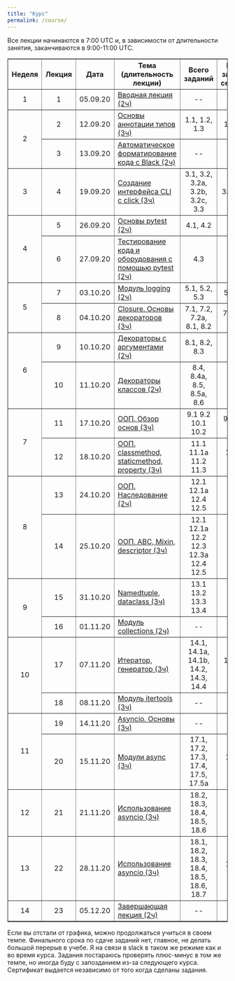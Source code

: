 ```yaml
---
title: "Курс"
permalink: /course/
---
```


Все лекции начинаются в 7:00 UTC и, в зависимости от длительности занятия, заканчиваются в 9:00-11:00 UTC.


<table border="1" cellpadding="4" cellspacing="0">
 <tr>
    <th align="center">Неделя</th>
    <th align="center">Лекция</th>
    <th align="center">Дата</th>
    <th align="center">Тема (длительность лекции)</th>
    <th align="center">Всего заданий</th>
    <th align="center">Минимум заданий для сертификата</th>
 </tr>
 <tr>
    <td align="center">1</td>
    <td align="center">1</td>
    <td align="center">05.09.20</td>
    <td><a href="https://advpyneng.github.io/advpyneng-2/lecture-1/">Вводная лекция (2ч)</a></td>
    <td align="center">--</td>
    <td align="center">--</td>
 </tr>
 <tr>
    <td rowspan="2" align="center">2</td>
    <td align="center">2</td>
    <td align="center">12.09.20</td>
    <td><a href="https://advpyneng.github.io/advpyneng-2/lecture-2/">Основы аннотации типов (3ч)</a></td>
    <td align="center">1.1, 1.2, 1.3</td>
    <td align="center">1.1, 1.2, 1.3</td>
 </tr>
 <tr>
    <td align="center">3</td>
    <td align="center">13.09.20</td>
    <td><a href="https://advpyneng.github.io/advpyneng-2/lecture-3/">Автоматическое форматирование кода с Black (2ч)</a></td>
    <td align="center">--</td>
    <td align="center">--</td>
 </tr>
 <tr>
    <td align="center">3</td>
    <td align="center">4</td>
    <td align="center">19.09.20</td>
    <td><a href="https://advpyneng.github.io/advpyneng-2/lecture-4/">Создание интерфейса CLI с click (3ч)</a></td>
    <td align="center">3.1, 3.2, 3.2a, 3.2b, 3.2c, 3.3</td>
    <td align="center">3.1, 3.2, 3.2a</td>
 </tr>
 <tr>
    <td rowspan="2" align="center">4</td>
    <td align="center">5</td>
    <td align="center">26.09.20</td>
    <td><a href="https://advpyneng.github.io/advpyneng-2/lecture-5/">Основы pytest (2ч)</a></td>
    <td align="center">4.1, 4.2</td>
    <td align="center">4.1, 4.2</td>
 </tr>
 <tr>
    <td align="center">6</td>
    <td align="center">27.09.20</td>
    <td><a href="https://advpyneng.github.io/advpyneng-2/lecture-6/">Тестирование кода и оборудования с помощью pytest (2ч)</a></td>
    <td align="center">4.3</td>
    <td align="center">--</td>
 </tr>
 <tr>
    <td rowspan="2" align="center">5</td>
    <td align="center">7</td>
    <td align="center">03.10.20</td>
    <td><a href="https://advpyneng.github.io/advpyneng-2/lecture-7/">Модуль logging (2ч)</a></td>
    <td align="center">5.1, 5.2, 5.3</td>
    <td align="center">5.1, 5.2, 5.3</td>
 </tr>
 <tr>
    <td align="center">8</td>
    <td align="center">04.10.20</td>
    <td><a href="https://advpyneng.github.io/advpyneng-2/lecture-8/">Closure. Основы декораторов (3ч)</a></td>
    <td align="center">7.1, 7.2, 7.2a, 8.1, 8.2</td>
    <td align="center">7.1, 7.2, 8.1, 8.2</td>
 </tr>
 <tr>
    <td rowspan="2" align="center">6</td>
    <td align="center">9</td>
    <td align="center">10.10.20</td>
    <td><a href="https://advpyneng.github.io/advpyneng-2/lecture-9/">Декораторы с аргументами (2ч)</a></td>
    <td align="center">8.1, 8.2, 8.3</td>
    <td align="center">8.1, 8.2</td>
 </tr>
 <tr>
    <td align="center">10</td>
    <td align="center">11.10.20</td>
    <td><a href="https://advpyneng.github.io/advpyneng-2/lecture-10/">Декораторы классов (2ч)</a></td>
    <td align="center">8.4, 8.4a, 8.5, 8.5a, 8.6</td>
    <td align="center">8.4, 8.4a</td>
 </tr>
 <tr>
    <td rowspan="2" align="center">7</td>
    <td align="center">11</td>
    <td align="center">17.10.20</td>
    <td><a href="https://advpyneng.github.io/advpyneng-2/lecture-11/">ООП. Обзор основ (3ч)</a></td>
    <td align="center">9.1 9.2 10.1 10.2</td>
    <td align="center">9.1 9.2 10.1 10.2</td>
 </tr>
 <tr>
    <td align="center">12</td>
    <td align="center">18.10.20</td>
    <td><a href="https://advpyneng.github.io/advpyneng-2/lecture-12/">ООП. classmethod, staticmethod, property (3ч)</a></td>
    <td align="center">11.1 11.1a 11.2 11.3</td>
    <td align="center">11.1 11.1a 11.2</td>
 </tr>
 <tr>
    <td rowspan="2" align="center">8</td>
    <td align="center">13</td>
    <td align="center">24.10.20</td>
    <td><a href="https://advpyneng.github.io/advpyneng-2/lecture-13/">ООП. Наследование (2ч)</a></td>
    <td align="center">12.1 12.1a 12.4 12.5</td>
    <td align="center">12.1 12.4</td>
 </tr>
 <tr>
    <td align="center">14</td>
    <td align="center">25.10.20</td>
    <td><a href="https://advpyneng.github.io/advpyneng-2/lecture-14/">ООП. ABC, Mixin, descriptor (3ч)</a></td>
    <td align="center">12.1 12.1a 12.2 12.3 12.3a 12.4 12.5</td>
    <td align="center">12.1 12.3 12.4</td>
 </tr>
 <tr>
    <td rowspan="2" align="center">9</td>
    <td align="center">15</td>
    <td align="center">31.10.20</td>
    <td><a href="https://advpyneng.github.io/advpyneng-2/lecture-15/">Namedtuple, dataclass (3ч)</a></td>
    <td align="center">13.1 13.2 13.3 13.4</td>
    <td align="center">13.1 13.2 13.3</td>
 </tr>
 <tr>
    <td align="center">16</td>
    <td align="center">01.11.20</td>
    <td><a href="https://advpyneng.github.io/advpyneng-2/lecture-16/">Модуль collections (2ч)</a></td>
    <td align="center">--</td>
    <td align="center">--</td>
 </tr>
 <tr>
    <td rowspan="2" align="center">10</td>
    <td align="center">17</td>
    <td align="center">07.11.20</td>
    <td><a href="https://advpyneng.github.io/advpyneng-2/lecture-17/">Итератор, генератор (3ч)</a></td>
    <td align="center">14.1, 14.1a, 14.1b, 14.2, 14.3, 14.4</td>
    <td align="center">14.1, 14.1a, 14.2, 14.4</td>
 </tr>
 <tr>
    <td align="center">18</td>
    <td align="center">08.11.20</td>
    <td><a href="https://advpyneng.github.io/advpyneng-2/lecture-18/">Модуль itertools (3ч)</a></td>
    <td align="center">--</td>
    <td align="center">--</td>
 </tr>
 <tr>
    <td rowspan="2" align="center">11</td>
    <td align="center">19</td>
    <td align="center">14.11.20</td>
    <td><a href="https://advpyneng.github.io/advpyneng-2/lecture-19/">Asyncio. Основы (3ч)</a></td>
    <td align="center">--</td>
    <td align="center">--</td>
 </tr>
 <tr>
    <td align="center">20</td>
    <td align="center">15.11.20</td>
    <td><a href="https://advpyneng.github.io/advpyneng-2/lecture-20/">Модули async (3ч)</a></td>
    <td align="center">17.1, 17.2, 17.3, 17.4, 17.5, 17.5a</td>
    <td align="center">17.1, 17.2, 17.3</td>
 </tr>
 <tr>
    <td align="center">12</td>
    <td align="center">21</td>
    <td align="center">21.11.20</td>
    <td><a href="https://advpyneng.github.io/advpyneng-2/lecture-21/">Использование asyncio (3ч)</a></td>
    <td align="center">18.2, 18.3, 18.4, 18.5, 18.6</td>
    <td align="center">18.2, 18.4</td>
 </tr>
 <tr>
    <td align="center">13</td>
    <td align="center">22</td>
    <td align="center">28.11.20</td>
    <td><a href="https://advpyneng.github.io/advpyneng-2/lecture-22/">Использование asyncio (3ч)</a></td>
    <td align="center">18.1, 18.2, 18.3, 18.4, 18.5, 18.6, 18.7</td>
    <td align="center">18.1, 18.2, 18.4</td>
 </tr>
 <tr>
    <td align="center">14</td>
    <td align="center">23</td>
    <td align="center">05.12.20</td>
    <td><a href="https://advpyneng.github.io/advpyneng-2/lecture-23/">Завершающая лекция (2ч)</a></td>
    <td align="center">--</td>
    <td align="center">--</td>
 </tr>
</table>


Если вы отстали от графика, можно продолжаться учиться в своем темпе. Финального срока по сдаче заданий нет, главное, не делать большой перерыв в учебе. Я на связи в slack в таком же режиме как и во время курса. Задания постараюсь проверять плюс-минус в том же темпе, но иногда буду с запозданием из-за следующего курса. Сертификат выдается независимо от того когда сделаны задания.

